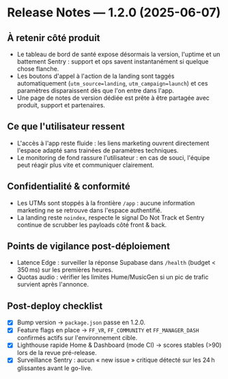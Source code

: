 # Release Notes — 1.2.0 (2025-06-07)

## À retenir côté produit
- Le tableau de bord de santé expose désormais la version, l'uptime et un battement Sentry : support et ops savent instantanément si quelque chose flanche.
- Les boutons d'appel à l'action de la landing sont taggés automatiquement (`utm_source=landing`, `utm_campaign=launch`) et ces paramètres disparaissent dès que l'on entre dans l'app.
- Une page de notes de version dédiée est prête à être partagée avec produit, support et partenaires.

## Ce que l'utilisateur ressent
- L'accès à l'app reste fluide : les liens marketing ouvrent directement l'espace adapté sans trainées de paramètres techniques.
- Le monitoring de fond rassure l'utilisateur : en cas de souci, l'équipe peut réagir plus vite et communiquer clairement.

## Confidentialité & conformité
- Les UTMs sont stoppés à la frontière `/app` : aucune information marketing ne se retrouve dans l'espace authentifié.
- La landing reste `noindex`, respecte le signal Do Not Track et Sentry continue de scrubber les payloads côté front & back.

## Points de vigilance post-déploiement
- Latence Edge : surveiller la réponse Supabase dans `/health` (budget < 350 ms) sur les premières heures.
- Quotas audio : vérifier les limites Hume/MusicGen si un pic de trafic survient après l'annonce.

## Post-deploy checklist
- [x] Bump version → `package.json` passe en 1.2.0.
- [x] Feature flags en place → `FF_VR`, `FF_COMMUNITY` et `FF_MANAGER_DASH` confirmés actifs sur l'environnement cible.
- [x] Lighthouse rapide Home & Dashboard (mode CI) → scores stables (>90) lors de la revue pré-release.
- [x] Surveillance Sentry : aucun « new issue » critique détecté sur les 24 h glissantes avant le go-live.
